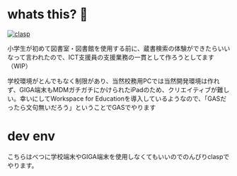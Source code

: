 # whats this? 📖
[![clasp](https://img.shields.io/badge/built%20with-clasp-4285f4.svg)](https://github.com/google/clasp)

小学生が初めて図書室・図書館を使用する前に、蔵書検索の体験ができたらいいなって言われたので、ICT支援員の支援業務の一貫として作ろうとしてます（WIP）　

学校環境がとんでもなく制限があり、当然校務用PCでは当然開発環境は作れず、GIGA端末もMDMガチガチにかけられたiPadのため、クリエイティブが難しい。幸いにしてWorkspace for Educationを導入しているようなので、「GASだったら文句無いだろう」ということでGASでやります

# dev env
こちらはべつに学校端末やGIGA端末を使用しなくてもいいのでのんびりclaspでやります。